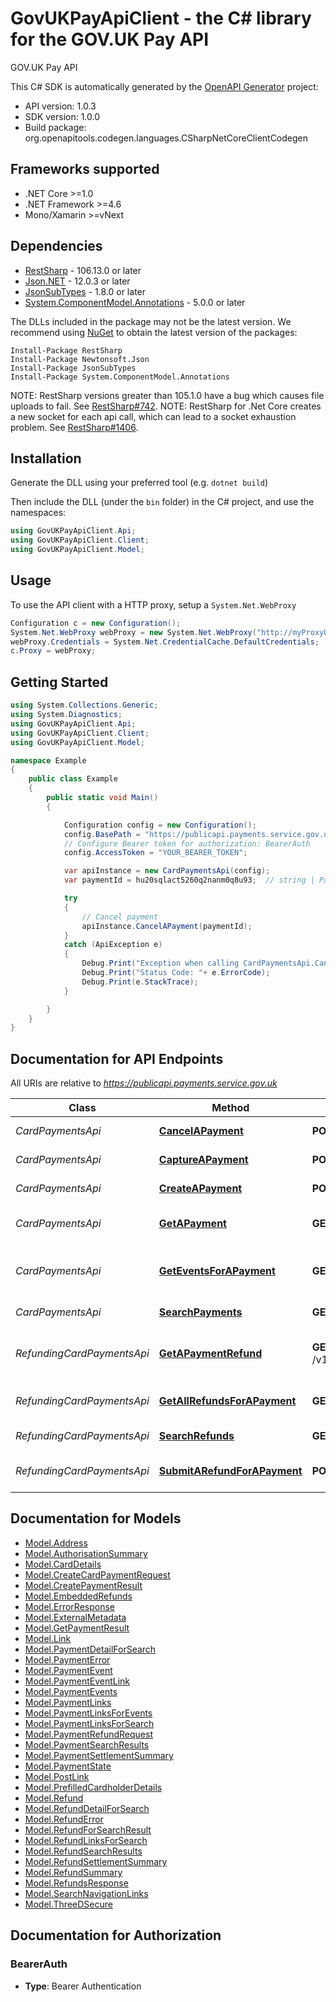 # GovUKPayApiClient - the C# library for the GOV.UK Pay API

GOV.UK Pay API

This C# SDK is automatically generated by the [OpenAPI Generator](https://openapi-generator.tech) project:

- API version: 1.0.3
- SDK version: 1.0.0
- Build package: org.openapitools.codegen.languages.CSharpNetCoreClientCodegen

<a name="frameworks-supported"></a>
## Frameworks supported
- .NET Core >=1.0
- .NET Framework >=4.6
- Mono/Xamarin >=vNext

<a name="dependencies"></a>
## Dependencies

- [RestSharp](https://www.nuget.org/packages/RestSharp) - 106.13.0 or later
- [Json.NET](https://www.nuget.org/packages/Newtonsoft.Json/) - 12.0.3 or later
- [JsonSubTypes](https://www.nuget.org/packages/JsonSubTypes/) - 1.8.0 or later
- [System.ComponentModel.Annotations](https://www.nuget.org/packages/System.ComponentModel.Annotations) - 5.0.0 or later

The DLLs included in the package may not be the latest version. We recommend using [NuGet](https://docs.nuget.org/consume/installing-nuget) to obtain the latest version of the packages:
```
Install-Package RestSharp
Install-Package Newtonsoft.Json
Install-Package JsonSubTypes
Install-Package System.ComponentModel.Annotations
```

NOTE: RestSharp versions greater than 105.1.0 have a bug which causes file uploads to fail. See [RestSharp#742](https://github.com/restsharp/RestSharp/issues/742).
NOTE: RestSharp for .Net Core creates a new socket for each api call, which can lead to a socket exhaustion problem. See [RestSharp#1406](https://github.com/restsharp/RestSharp/issues/1406).

<a name="installation"></a>
## Installation
Generate the DLL using your preferred tool (e.g. `dotnet build`)

Then include the DLL (under the `bin` folder) in the C# project, and use the namespaces:
```csharp
using GovUKPayApiClient.Api;
using GovUKPayApiClient.Client;
using GovUKPayApiClient.Model;
```
<a name="usage"></a>
## Usage

To use the API client with a HTTP proxy, setup a `System.Net.WebProxy`
```csharp
Configuration c = new Configuration();
System.Net.WebProxy webProxy = new System.Net.WebProxy("http://myProxyUrl:80/");
webProxy.Credentials = System.Net.CredentialCache.DefaultCredentials;
c.Proxy = webProxy;
```

<a name="getting-started"></a>
## Getting Started

```csharp
using System.Collections.Generic;
using System.Diagnostics;
using GovUKPayApiClient.Api;
using GovUKPayApiClient.Client;
using GovUKPayApiClient.Model;

namespace Example
{
    public class Example
    {
        public static void Main()
        {

            Configuration config = new Configuration();
            config.BasePath = "https://publicapi.payments.service.gov.uk";
            // Configure Bearer token for authorization: BearerAuth
            config.AccessToken = "YOUR_BEARER_TOKEN";

            var apiInstance = new CardPaymentsApi(config);
            var paymentId = hu20sqlact5260q2nanm0q8u93;  // string | Payment identifier

            try
            {
                // Cancel payment
                apiInstance.CancelAPayment(paymentId);
            }
            catch (ApiException e)
            {
                Debug.Print("Exception when calling CardPaymentsApi.CancelAPayment: " + e.Message );
                Debug.Print("Status Code: "+ e.ErrorCode);
                Debug.Print(e.StackTrace);
            }

        }
    }
}
```

<a name="documentation-for-api-endpoints"></a>
## Documentation for API Endpoints

All URIs are relative to *https://publicapi.payments.service.gov.uk*

Class | Method | HTTP request | Description
------------ | ------------- | ------------- | -------------
*CardPaymentsApi* | [**CancelAPayment**](docs/CardPaymentsApi.md#cancelapayment) | **POST** /v1/payments/{paymentId}/cancel | Cancel payment
*CardPaymentsApi* | [**CaptureAPayment**](docs/CardPaymentsApi.md#captureapayment) | **POST** /v1/payments/{paymentId}/capture | Capture payment
*CardPaymentsApi* | [**CreateAPayment**](docs/CardPaymentsApi.md#createapayment) | **POST** /v1/payments | Create new payment
*CardPaymentsApi* | [**GetAPayment**](docs/CardPaymentsApi.md#getapayment) | **GET** /v1/payments/{paymentId} | Find payment by ID
*CardPaymentsApi* | [**GetEventsForAPayment**](docs/CardPaymentsApi.md#geteventsforapayment) | **GET** /v1/payments/{paymentId}/events | Return payment events by ID
*CardPaymentsApi* | [**SearchPayments**](docs/CardPaymentsApi.md#searchpayments) | **GET** /v1/payments | Search payments
*RefundingCardPaymentsApi* | [**GetAPaymentRefund**](docs/RefundingCardPaymentsApi.md#getapaymentrefund) | **GET** /v1/payments/{paymentId}/refunds/{refundId} | Find payment refund by ID
*RefundingCardPaymentsApi* | [**GetAllRefundsForAPayment**](docs/RefundingCardPaymentsApi.md#getallrefundsforapayment) | **GET** /v1/payments/{paymentId}/refunds | Get all refunds for a payment
*RefundingCardPaymentsApi* | [**SearchRefunds**](docs/RefundingCardPaymentsApi.md#searchrefunds) | **GET** /v1/refunds | Search refunds
*RefundingCardPaymentsApi* | [**SubmitARefundForAPayment**](docs/RefundingCardPaymentsApi.md#submitarefundforapayment) | **POST** /v1/payments/{paymentId}/refunds | Submit a refund for a payment


<a name="documentation-for-models"></a>
## Documentation for Models

 - [Model.Address](docs/Address.md)
 - [Model.AuthorisationSummary](docs/AuthorisationSummary.md)
 - [Model.CardDetails](docs/CardDetails.md)
 - [Model.CreateCardPaymentRequest](docs/CreateCardPaymentRequest.md)
 - [Model.CreatePaymentResult](docs/CreatePaymentResult.md)
 - [Model.EmbeddedRefunds](docs/EmbeddedRefunds.md)
 - [Model.ErrorResponse](docs/ErrorResponse.md)
 - [Model.ExternalMetadata](docs/ExternalMetadata.md)
 - [Model.GetPaymentResult](docs/GetPaymentResult.md)
 - [Model.Link](docs/Link.md)
 - [Model.PaymentDetailForSearch](docs/PaymentDetailForSearch.md)
 - [Model.PaymentError](docs/PaymentError.md)
 - [Model.PaymentEvent](docs/PaymentEvent.md)
 - [Model.PaymentEventLink](docs/PaymentEventLink.md)
 - [Model.PaymentEvents](docs/PaymentEvents.md)
 - [Model.PaymentLinks](docs/PaymentLinks.md)
 - [Model.PaymentLinksForEvents](docs/PaymentLinksForEvents.md)
 - [Model.PaymentLinksForSearch](docs/PaymentLinksForSearch.md)
 - [Model.PaymentRefundRequest](docs/PaymentRefundRequest.md)
 - [Model.PaymentSearchResults](docs/PaymentSearchResults.md)
 - [Model.PaymentSettlementSummary](docs/PaymentSettlementSummary.md)
 - [Model.PaymentState](docs/PaymentState.md)
 - [Model.PostLink](docs/PostLink.md)
 - [Model.PrefilledCardholderDetails](docs/PrefilledCardholderDetails.md)
 - [Model.Refund](docs/Refund.md)
 - [Model.RefundDetailForSearch](docs/RefundDetailForSearch.md)
 - [Model.RefundError](docs/RefundError.md)
 - [Model.RefundForSearchResult](docs/RefundForSearchResult.md)
 - [Model.RefundLinksForSearch](docs/RefundLinksForSearch.md)
 - [Model.RefundSearchResults](docs/RefundSearchResults.md)
 - [Model.RefundSettlementSummary](docs/RefundSettlementSummary.md)
 - [Model.RefundSummary](docs/RefundSummary.md)
 - [Model.RefundsResponse](docs/RefundsResponse.md)
 - [Model.SearchNavigationLinks](docs/SearchNavigationLinks.md)
 - [Model.ThreeDSecure](docs/ThreeDSecure.md)


<a name="documentation-for-authorization"></a>
## Documentation for Authorization

<a name="BearerAuth"></a>
### BearerAuth

- **Type**: Bearer Authentication

